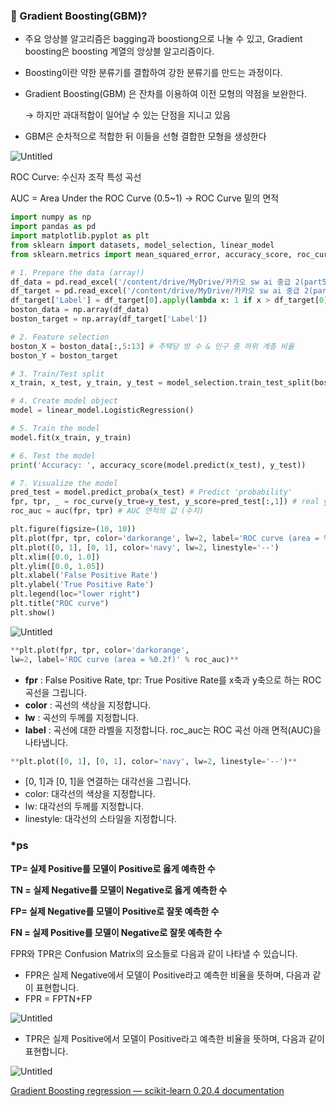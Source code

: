 ### 🐘 Gradient Boosting(GBM)?

- 주요 앙상블 알고리즘은 bagging과 boostiong으로 나눌 수 있고, Gradient boosting은 boosting 계열의 앙상블 알고리즘이다.
- Boosting이란 약한 분류기를 결합하여 강한 분류기를 만드는 과정이다.
- Gradient Boosting(GBM) 은 잔차를 이용하여 이전 모형의 약점을 보완한다.
    
    → 하지만 과대적합이 일어날 수 있는 단점을 지니고 있음
    
- GBM은 순차적으로 적합한 뒤 이들을 선형 결합한 모형을 생성한다

![Untitled](https://s3-us-west-2.amazonaws.com/secure.notion-static.com/a9943cca-db10-4d1f-a8ca-614738f31bb3/Untitled.png)

ROC Curve: 수신자 조작 특성 곡선

AUC = Area Under the ROC Curve (0.5~1) → ROC Curve 밑의 면적

```python
import numpy as np
import pandas as pd
import matplotlib.pyplot as plt
from sklearn import datasets, model_selection, linear_model
from sklearn.metrics import mean_squared_error, accuracy_score, roc_curve, auc

# 1. Prepare the data (array!)
df_data = pd.read_excel('/content/drive/MyDrive/카카오 sw ai 중급 2(part5)/실습 파일/2. Scikit-learn (Answer)/boston_house_data.xlsx', index_col=0)
df_target = pd.read_excel('/content/drive/MyDrive/카카오 sw ai 중급 2(part5)/실습 파일/2. Scikit-learn (Answer)/boston_house_target.xlsx')
df_target['Label'] = df_target[0].apply(lambda x: 1 if x > df_target[0].mean() else 0 ) 
boston_data = np.array(df_data)
boston_target = np.array(df_target['Label'])

# 2. Feature selection
boston_X = boston_data[:,5:13] # 주택당 방 수 & 인구 중 하위 계층 비율 
boston_Y = boston_target

# 3. Train/Test split
x_train, x_test, y_train, y_test = model_selection.train_test_split(boston_X, boston_Y, test_size=0.3, random_state=0)

# 4. Create model object 
model = linear_model.LogisticRegression()

# 5. Train the model 
model.fit(x_train, y_train)

# 6. Test the model
print('Accuracy: ', accuracy_score(model.predict(x_test), y_test))

# 7. Visualize the model
pred_test = model.predict_proba(x_test) # Predict 'probability'
fpr, tpr, _ = roc_curve(y_true=y_test, y_score=pred_test[:,1]) # real y & predicted y (based on "Sepal width")
roc_auc = auc(fpr, tpr) # AUC 면적의 값 (수치)

plt.figure(figsize=(10, 10))
plt.plot(fpr, tpr, color='darkorange', lw=2, label='ROC curve (area = %0.2f)' % roc_auc)
plt.plot([0, 1], [0, 1], color='navy', lw=2, linestyle='--')
plt.xlim([0.0, 1.0])
plt.ylim([0.0, 1.05])
plt.xlabel('False Positive Rate')
plt.ylabel('True Positive Rate')
plt.legend(loc="lower right")
plt.title("ROC curve")
plt.show()
```

![Untitled](https://s3-us-west-2.amazonaws.com/secure.notion-static.com/9bbbf53e-8a77-49c5-9793-2dbb3425dd92/Untitled.png)

```python
**plt.plot(fpr, tpr, color='darkorange', 
lw=2, label='ROC curve (area = %0.2f)' % roc_auc)**
```

- **fpr** : False Positive Rate, tpr: True Positive Rate를 x축과 y축으로 하는 ROC 곡선을 그립니다.
- **color** : 곡선의 색상을 지정합니다.
- **lw** : 곡선의 두께를 지정합니다.
- **label** : 곡선에 대한 라벨을 지정합니다. roc_auc는 ROC 곡선 아래 면적(AUC)을 나타냅니다.

```python
**plt.plot([0, 1], [0, 1], color='navy', lw=2, linestyle='--')**
```

- [0, 1]과 [0, 1]을 연결하는 대각선을 그립니다.
- color: 대각선의 색상을 지정합니다.
- lw: 대각선의 두께를 지정합니다.
- linestyle: 대각선의 스타일을 지정합니다.

### ***ps**

**TP= 실제 Positive를 모델이 Positive로 옳게 예측한 수**

**TN = 실제 Negative를 모델이 Negative로 옳게 예측한 수**

**FP= 실제 Negative를 모델이 Positive로 잘못 예측한 수**

**FN = 실제 Positive를 모델이 Negative로 잘못 예측한 수**

FPR와 TPR은 Confusion Matrix의 요소들로 다음과 같이 나타낼 수 있습니다.

- FPR은 실제 Negative에서 모델이 Positive라고 예측한 비율을 뜻하며, 다음과 같이 표현합니다.
- FPR = FPTN+FP

![Untitled](https://s3-us-west-2.amazonaws.com/secure.notion-static.com/5bc2475b-ba9a-48db-8ef4-e370f27b1e9c/Untitled.png)

- TPR은 실제 Positive에서 모델이 Positive라고 예측한 비율을 뜻하며, 다음과 같이 표현합니다.

![Untitled](https://s3-us-west-2.amazonaws.com/secure.notion-static.com/a4ef7a68-ec54-4c92-a3ce-206cff30c04b/Untitled.png)

[Gradient Boosting regression — scikit-learn 0.20.4 documentation](https://scikit-learn.org/0.20/auto_examples/ensemble/plot_gradient_boosting_regression.html#sphx-glr-auto-examples-ensemble-plot-gradient-boosting-regression-py)
